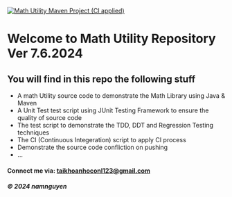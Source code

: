 [![Math Utility Maven Project (CI applied)](https://github.com/Phuchtq/math-util/actions/workflows/ci-script.yml/badge.svg)](https://github.com/Phuchtq/math-util/actions/workflows/ci-script.yml)




# Welcome to Math Utility Repository Ver 7.6.2024

## You will find in this repo the following stuff

* A math Utility source code to demonstrate the Math Library using Java & Maven
* A Unit Test test script using JUnit Testing Framework to ensure the quality of source code
* The test script to demonstrate the TDD, DDT and Regression Testing techniques 
* The CI (Continuous Integeration) script to apply CI process
* Demonstrate the source code confliction on pushing 
* ...


#### Connect me via: taikhoanhoconl123@gmail.com

##### &#169; 2024 namnguyen
